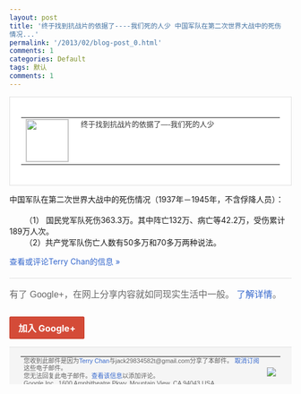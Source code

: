 ```yaml
---
layout: post
title: '终于找到抗战片的依据了----我们死的人少 中国军队在第二次世界大战中的死伤
情况...'
permalink: '/2013/02/blog-post_0.html'
comments: 1
categories: Default
tags: 默认
comments: 1
---
```

<!-- X-Notifications: 1:2b0ce31eb0000000 -->

<div style="border:solid 1px #dfdfdf;color:#686868;font:13px Arial"><div style="background-color:#fff;padding:20px;"><table cellpadding="0" cellspacing="0"><tr><td style="padding-right:15px;vertical-align:top"><a href="https://plus.google.com/_/notifications/emlink?emr=14900066512970582018&amp;emid=CKifo6uembUCFQpctAodjB8AAA&amp;path=%2F108643996575278738906&amp;dt=1359863509214&amp;uob=8"><img height="75" src="https://lh3.googleusercontent.com/-KKRGTyJ5Bl0/AAAAAAAAAAI/AAAAAAAAtnY/R4QEWIp3Ur0/s75-c-k-a/photo.jpg" style="border:solid 1px #cccccc;" width="75"/></a></td><td style="width:578px;color:#333;font:13px Arial;vertical-align:top"><div style="padding-bottom:10px">终于找到抗战片的依据了—-我们死的人<wbr/>少</div></td></tr></table></div></div>

中国军队在第二次世界大战中的死伤情况（<wbr/>1937年－1945年，不含俘降人员）：<wbr/>  
&nbsp;  
&nbsp; &nbsp; &nbsp; &nbsp;（1） 国民党军队死伤363.3万。其中阵亡13<wbr/>2万、病亡等42.2万，受伤累计189万<wbr/>人次。  
&nbsp; &nbsp; &nbsp; &nbsp;（2）共产党军队伤亡人数有50多万和7<wbr/>0多万两种说法。

<a href="https://plus.google.com/_/notifications/emlink?emr=14900066512970582018&amp;emid=CKifo6uembUCFQpctAodjB8AAA&amp;path=%2F108643996575278738906%2Fposts%2FcrgrrbofVVA%3Fgpinv%3DAMIXal_NlDFEfUkxf85XXYTdsjvYlE8UqmZoK05ilDJC4GA4kzHM3umZWiYzaD8w-29V21T0FUzHK5x1InN7GbKNdwKFgxo7FmewbwIzZNUCCOal4Au2_7o&amp;dt=1359863509214&amp;uob=8" style="color:#3366CC;text-decoration:none">查看或评论Terry Chan的信息 »</a>

<div style="margin-top:20px;border-top:solid 1px #dfdfdf"><div style="padding:15px 0;color:#686868;font:16px Arial">有了 Google+，在网上分享内容就如同现实生活中一般。 <a href="http://www.google.com/+/learnmore/" style="color:#3366CC;text-decoration:none">了解详情</a>。</div><p><a href="https://plus.google.com/_/notifications/emlink?emr=14900066512970582018&amp;emid=CKifo6uembUCFQpctAodjB8AAA&amp;path=%2F%3Fgpinv%3DAMIXal_NlDFEfUkxf85XXYTdsjvYlE8UqmZoK05ilDJC4GA4kzHM3umZWiYzaD8w-29V21T0FUzHK5x1InN7GbKNdwKFgxo7FmewbwIzZNUCCOal4Au2_7o&amp;dt=1359863509214&amp;uob=8" style="display:inline-block;padding:7px 15px;background-color:#d44b38; color:#fff;font-size:16px; font-weight:bold;border-radius:2px;-webkit-border-radius:2px; -moz-border-radius:2px;border:solid 1px #c43b28; white-space:nowrap;text-decoration:none">加入 Google+</a></p></div>

<div style="border-top:solid 1px #dfdfdf;padding:0 20px; background-color:#f5f5f5"><table cellpadding="0" cellspacing="0" style="height:50px"><tbody><tr><td style="vertical-align:middle;width:100%; color:#636363;font:11px Arial; line-height:120%">您收到此邮件是因为<a href="https://plus.google.com/_/notifications/emlink?emr=14900066512970582018&amp;emid=CKifo6uembUCFQpctAodjB8AAA&amp;path=%2F108643996575278738906%3Fgpinv%3DAMIXal_NlDFEfUkxf85XXYTdsjvYlE8UqmZoK05ilDJC4GA4kzHM3umZWiYzaD8w-29V21T0FUzHK5x1InN7GbKNdwKFgxo7FmewbwIzZNUCCOal4Au2_7o&amp;dt=1359863509214&amp;uob=8" style="color:#3366CC;text-decoration:none">Terry Chan</a>与jack29834582t@gmail.com分享了本邮件。 <a href="https://plus.google.com/_/notifications/emlink?emr=14900066512970582018&amp;emid=CKifo6uembUCFQpctAodjB8AAA&amp;path=%2F_%2Fnonplus%2Femailsettings%3Fgpinv%3DAMIXal_NlDFEfUkxf85XXYTdsjvYlE8UqmZoK05ilDJC4GA4kzHM3umZWiYzaD8w-29V21T0FUzHK5x1InN7GbKNdwKFgxo7FmewbwIzZNUCCOal4Au2_7o%26est%3DADH5u8UFWW7m7_uO_0WrOfjZ4v0EReOH8OOOXXsq5yuQx-gcPVNC4aFktn4mxN7gFqdFKClgaVAtIKOe2a4GNkwPSg4xRPJtqArtkmcVSYaK8SFYto38JYkTuLIJdZjnT9bz13omQUEkcJfHnDR4oRHl8xQxweP4Zg&amp;dt=1359863509214&amp;uob=8" style="color:#3366CC;text-decoration:none">取消订阅</a>这些电子邮件。<br/>您无法回复此电子邮件。<a href="https://plus.google.com/_/notifications/emlink?emr=14900066512970582018&amp;emid=CKifo6uembUCFQpctAodjB8AAA&amp;path=%2F108643996575278738906%2Fposts%2FcrgrrbofVVA%3Fgpinv%3DAMIXal_NlDFEfUkxf85XXYTdsjvYlE8UqmZoK05ilDJC4GA4kzHM3umZWiYzaD8w-29V21T0FUzHK5x1InN7GbKNdwKFgxo7FmewbwIzZNUCCOal4Au2_7o&amp;dt=1359863509214&amp;uob=8" style="color:#3366CC;text-decoration:none">查看该信息</a>以添加评论。<br/>Google Inc., 1600 Amphitheatre Pkwy, Mountain View, CA 94043 USA</td><td><img src="https://ssl.gstatic.com/s2/oz/images/notifications/logo/google-plus-6617a72bb36cc548861652780c9e6ff1.png"/></td></tr></tbody></table></div>